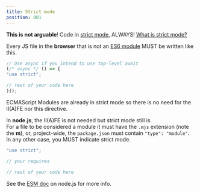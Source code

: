 ```yaml
---
title: Strict mode
position: 001
---
```


**This is not arguable**! Code in [strict mode](<https://eslint.org/docs/rules/strict>), ALWAYS!
[What is strict mode?](<https://devdocs.io/javascript/strict_mode>)

Every JS file in the **browser** that is not an [ES6 module](<http://exploringjs.com/es6/ch_modules.html#sec_overview-modules>) MUST be written like this.
```js
// Use async if you intend to use top-level await
(/* async */ () => {
"use strict";

// rest of your code here
)();
```
ECMAScript Modules are already in strict mode so there is no need for the II(A)FE nor this directive.


In **node.js**, the II(A)FE is not needed but strict mode still is.  
For a file to be considered a module it must have the `.mjs` extension (note the **m**), or, project-wide, the `package.json` must contain `"type": "module"`.  
In any other case, you MUST indicate strict mode.
```js
"use strict";

// your requires

// rest of your code here
```
See the [ESM doc](<https://nodejs.org/api/esm.html#esm_modules_ecmascript_modules>) on node.js for more info.
